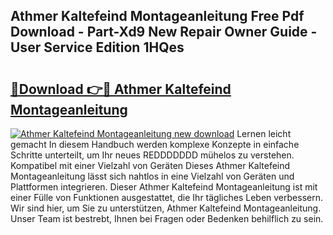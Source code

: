 ## Athmer Kaltefeind Montageanleitung Free Pdf Download - Part-Xd9 New Repair Owner Guide - User Service Edition 1HQes

# <h2><a href="http://df8si86.blite.top/?on=Athmer+Kaltefeind+Montageanleitung">🔗Download 👉🔴 Athmer Kaltefeind Montageanleitung</a></h2>

[![Athmer Kaltefeind Montageanleitung new download](https://i.imgur.com/lujVjoI.png)](http://df8si86.blite.top/?on=Athmer+Kaltefeind+Montageanleitung)
Lernen leicht gemacht In diesem Handbuch werden komplexe Konzepte in einfache Schritte unterteilt, um Ihr neues REDDDDDDD mühelos zu verstehen. Kompatibel mit einer Vielzahl von Geräten Dieses Athmer Kaltefeind Montageanleitung lässt sich nahtlos in eine Vielzahl von Geräten und Plattformen integrieren. Dieser Athmer Kaltefeind Montageanleitung ist mit einer Fülle von Funktionen ausgestattet, die Ihr tägliches Leben verbessern. Wir sind hier, um Sie zu unterstützen, Athmer Kaltefeind Montageanleitung. Unser Team ist bestrebt, Ihnen bei Fragen oder Bedenken behilflich zu sein.
